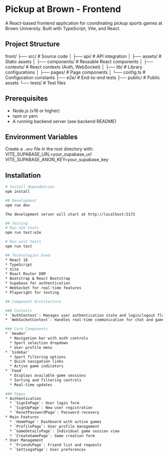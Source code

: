 # Pickup at Brown - Frontend

A React-based frontend application for coordinating pickup sports games at Brown University. Built with TypeScript, Vite, and React.

## Project Structure
front/ ├── src/ # Source code │ ├── api/ # API integration │ ├── assets/ # Static assets │ ├── components/ # Reusable React components │ ├── contexts/ # React contexts (Auth, WebSocket) │ ├── lib/ # Library configurations │ ├── pages/ # Page components │ └── config.ts # Configuration constants ├── e2e/ # End-to-end tests ├── public/ # Public assets └── tests/ # Test files

## Prerequisites

- Node.js (v16 or higher)
- npm or yarn
- A running backend server (see backend README)

## Environment Variables

Create a `.env` file in the root directory with:
VITE_SUPABASE_URL=your_supabase_url VITE_SUPABASE_ANON_KEY=your_supabase_key

## Installation

```bash
# Install dependencies
npm install

## Development
npm run dev

The development server will start at http://localhost:5173

## Testing 
# Run e2e tests
npm run test:e2e

# Run unit tests
npm run test

## Technologies Used
* React 18
* TypeScript
* Vite
* React Router DOM
* Bootstrap & React Bootstrap
* Supabase for authentication
* WebSocket for real-time features
* Playwright for testing

## Component Architecture

### Contexts
* `AuthContext`: Manages user authentication state and login/logout flows
* `WebSocketContext`: Handles real-time communication for chat and game updates

### Core Components
* `Header`
  * Navigation bar with auth controls
  * Sport selection dropdown
  * User profile menu
* `Sidebar`
  * Sport filtering options
  * Quick navigation links
  * Active game indicators
* `Feed`
  * Displays available game sessions
  * Sorting and filtering controls
  * Real-time updates

### Pages
* Authentication
  * `SignInPage`: User login form
  * `SignUpPage`: New user registration
  * `ResetPasswordPage`: Password recovery
* Main Features
  * `HomePage`: Dashboard with active games
  * `ProfilePage`: User profile management
  * `GameDetailsPage`: Individual game session view
  * `CreateGamePage`: Game creation form
* User Management
  * `FriendsPage`: Friend list and requests
  * `SettingsPage`: User preferences


